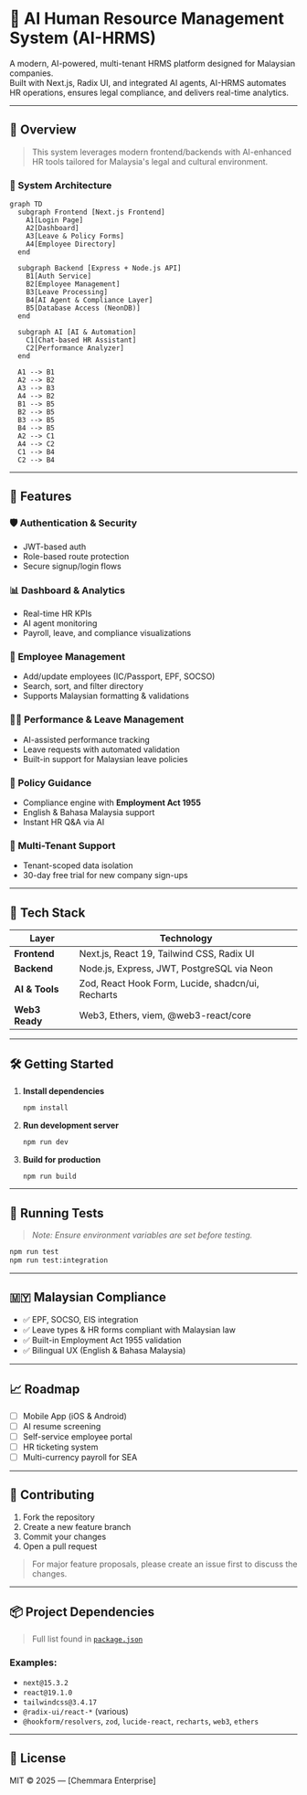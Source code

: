 # 🤖 AI Human Resource Management System (AI-HRMS)

A modern, AI-powered, multi-tenant HRMS platform designed for Malaysian companies.  
Built with Next.js, Radix UI, and integrated AI agents, AI-HRMS automates HR operations, ensures legal compliance, and delivers real-time analytics.

---

## 🧠 Overview

> This system leverages modern frontend/backends with AI-enhanced HR tools tailored for Malaysia's legal and cultural environment.

### 🔧 System Architecture

```mermaid
graph TD
  subgraph Frontend [Next.js Frontend]
    A1[Login Page]
    A2[Dashboard]
    A3[Leave & Policy Forms]
    A4[Employee Directory]
  end

  subgraph Backend [Express + Node.js API]
    B1[Auth Service]
    B2[Employee Management]
    B3[Leave Processing]
    B4[AI Agent & Compliance Layer]
    B5[Database Access (NeonDB)]
  end

  subgraph AI [AI & Automation]
    C1[Chat-based HR Assistant]
    C2[Performance Analyzer]
  end

  A1 --> B1
  A2 --> B2
  A3 --> B3
  A4 --> B2
  B1 --> B5
  B2 --> B5
  B3 --> B5
  B4 --> B5
  A2 --> C1
  A4 --> C2
  C1 --> B4
  C2 --> B4
````

---

## 🚀 Features

### 🛡️ Authentication & Security

* JWT-based auth
* Role-based route protection
* Secure signup/login flows

### 📊 Dashboard & Analytics

* Real-time HR KPIs
* AI agent monitoring
* Payroll, leave, and compliance visualizations

### 👥 Employee Management

* Add/update employees (IC/Passport, EPF, SOCSO)
* Search, sort, and filter directory
* Supports Malaysian formatting & validations

### 🧑‍💼 Performance & Leave Management

* AI-assisted performance tracking
* Leave requests with automated validation
* Built-in support for Malaysian leave policies

### 📘 Policy Guidance

* Compliance engine with **Employment Act 1955**
* English & Bahasa Malaysia support
* Instant HR Q\&A via AI

### 🏢 Multi-Tenant Support

* Tenant-scoped data isolation
* 30-day free trial for new company sign-ups

---

## 🧰 Tech Stack

| Layer          | Technology                                        |
| -------------- | ------------------------------------------------- |
| **Frontend**   | Next.js, React 19, Tailwind CSS, Radix UI         |
| **Backend**    | Node.js, Express, JWT, PostgreSQL via Neon        |
| **AI & Tools** | Zod, React Hook Form, Lucide, shadcn/ui, Recharts |
| **Web3 Ready** | Web3, Ethers, viem, @web3-react/core              |

---

## 🛠 Getting Started

1. **Install dependencies**

   ```bash
   npm install
   ```

2. **Run development server**

   ```bash
   npm run dev
   ```

3. **Build for production**

   ```bash
   npm run build
   ```

---

## 🧪 Running Tests

> *Note: Ensure environment variables are set before testing.*

```bash
npm run test
npm run test:integration
```

---

## 🇲🇾 Malaysian Compliance

* ✅ EPF, SOCSO, EIS integration
* ✅ Leave types & HR forms compliant with Malaysian law
* ✅ Built-in Employment Act 1955 validation
* ✅ Bilingual UX (English & Bahasa Malaysia)

---

## 📈 Roadmap

* [ ] Mobile App (iOS & Android)
* [ ] AI resume screening
* [ ] Self-service employee portal
* [ ] HR ticketing system
* [ ] Multi-currency payroll for SEA

---

## 🤝 Contributing

1. Fork the repository
2. Create a new feature branch
3. Commit your changes
4. Open a pull request

> For major feature proposals, please create an issue first to discuss the changes.

---

## 📦 Project Dependencies

> Full list found in [`package.json`](./package.json)

### Examples:

* `next@15.3.2`
* `react@19.1.0`
* `tailwindcss@3.4.17`
* `@radix-ui/react-*` (various)
* `@hookform/resolvers`, `zod`, `lucide-react`, `recharts`, `web3`, `ethers`

---

## 📄 License

MIT © 2025 — \[Chemmara Enterprise]

